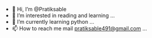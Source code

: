 - 👋 Hi, I’m @Pratiksable
- 👀 I’m interested in reading and learning ...
- 🌱 I’m currently learning python ... 
- 📫 How to reach me mail pratiksable491@gmail.com ...

<!---
Pratiksable/Pratiksable is a ✨ special ✨ repository because its `README.md` (this file) appears on your GitHub profile.
You can click the Preview link to take a look at your changes.
--->
